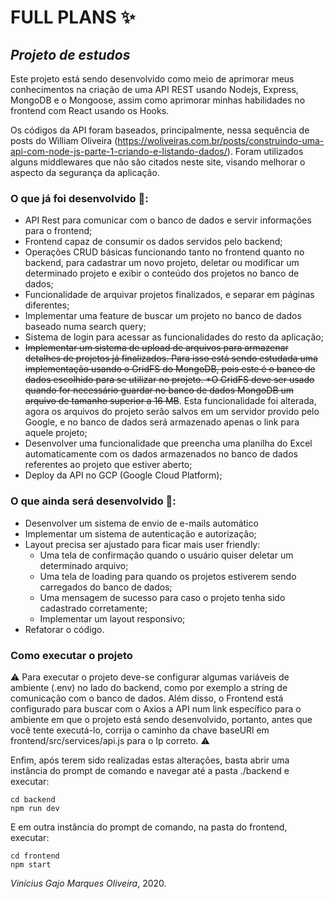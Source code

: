 # FULL PLANS :sparkles:

## *Projeto de estudos*

Este projeto está sendo desenvolvido como meio de aprimorar meus conhecimentos na criação de uma API REST usando Nodejs, Express, MongoDB e o Mongoose, assim como aprimorar minhas habilidades no frontend com React usando os Hooks. 

Os códigos da API foram baseados, principalmente, nessa sequência de posts do William Oliveira (https://woliveiras.com.br/posts/construindo-uma-api-com-node-js-parte-1-criando-e-listando-dados/). Foram utilizados alguns middlewares que não são citados neste site, visando melhorar o aspecto da segurança da aplicação.

### O que já foi desenvolvido :memo:: 

* API Rest para comunicar com o banco de dados e servir informações para o frontend;
* Frontend capaz de consumir os dados servidos pelo backend;
* Operações CRUD básicas funcionando tanto no frontend quanto no backend, para cadastrar um novo projeto, deletar ou modificar um determinado projeto e exibir o conteúdo dos projetos no banco de dados;
* Funcionalidade de arquivar projetos finalizados, e separar em páginas diferentes;
* Implementar uma feature de buscar um projeto no banco de dados baseado numa search query;
* Sistema de login para acessar as funcionalidades do resto da aplicação;
* ~~Implementar um sistema de upload de arquivos para armazenar detalhes de projetos já finalizados. Para isso está sendo estudada uma implementação usando o GridFS do MongoDB, pois este é o banco de dados escolhido para se utilizar no projeto. *O GridFS deve ser usado quando for necessário guardar no banco de dados MongoDB um arquivo de tamanho superior a 16 MB~~. Esta funcionalidade foi alterada, agora os arquivos do projeto serão salvos em um servidor provido pelo Google, e no banco de dados será armazenado apenas o link para aquele projeto;
* Desenvolver uma funcionalidade que preencha uma planilha do Excel automaticamente com os dados armazenados no banco de dados referentes ao projeto que estiver aberto;
* Deploy da API no GCP (Google Cloud Platform);

### O que ainda será desenvolvido :memo::

* Desenvolver um sistema de envio de e-mails automático
* Implementar um sistema de autenticação e autorização;
* Layout precisa ser ajustado para ficar mais user friendly:
  * Uma tela de confirmação quando o usuário quiser deletar um determinado arquivo;
  * Uma tela de loading para quando os projetos estiverem sendo carregados do banco de dados;
  * Uma mensagem de sucesso para caso o projeto tenha sido cadastrado corretamente;
  * Implementar um layout responsivo;
* Refatorar o código.

### Como executar o projeto

:warning: Para executar o projeto deve-se configurar algumas variáveis de ambiente (.env) no lado do backend, como por exemplo a string de comunicação com o banco de dados. Além disso, o Frontend está configurado para buscar com o Axios a API num link específico para o ambiente em que o projeto está sendo desenvolvido, portanto, antes que você tente executá-lo, corrija o caminho da chave baseURl em frontend/src/services/api.js para o Ip correto. :warning:

Enfim, após terem sido realizadas estas alterações, basta abrir uma instância do prompt de comando e navegar até a pasta ./backend e executar:

```
cd backend
npm run dev
```

E em outra instância do prompt de comando, na pasta do frontend, executar:

```
cd frontend
npm start
```

*Vinícius Gajo Marques Oliveira*, 2020.
